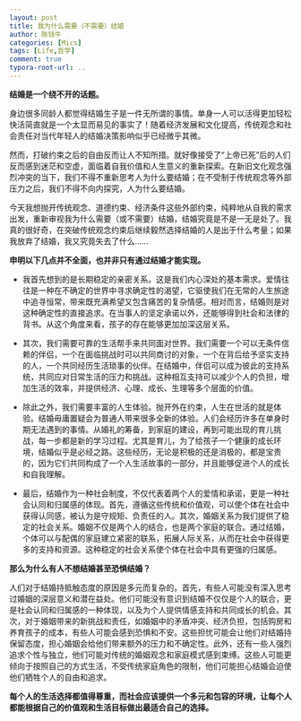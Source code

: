 ```yaml
---
layout: post
title: 我为什么需要（不需要）结婚
author: 陈钱牛
categories: [Mics]
tags: [Life,哲学]
comment: true
typora-root-url: ..
---
```


**结婚是一个绕不开的话题。**

身边很多同龄人都觉得结婚生子是一件无所谓的事情。单身一人可以活得更加轻松快活简直就是一个太显而易见的事实了！随着经济发展和文化提高，传统观念和社会责任对当代年轻人的结婚决策影响似乎已经微乎其微。

然而，打破约束之后的自由反而让人不知所措。就好像接受了“上帝已死”后的人们反而感到迷茫和空虚，面临着自我价值和人生意义的重新探索。在新旧文化观念强烈冲突的当下，我们不得不重新思考人为什么要结婚；在不受制于传统观念等外部压力之后，我们不得不向内探究，人为什么要结婚。

今天我想抛开传统观念、道德约束、经济条件这些外部约束，纯粹地从自我的需求出发，重新审视我为什么需要（或不需要）结婚，结婚究竟是不是一无是处了。我真的很好奇，在突破传统观念约束后继续毅然选择结婚的人是出于什么考量；如果我放弃了结婚，我又究竟失去了什么……

**申明以下几点并不全面，也并非只有通过结婚才能实现。**


- 我首先想到的是长期稳定的亲密关系。这是我们内心深处的基本需求。爱情往往是一种在不确定的世界中寻求确定性的渴望，它驱使我们在无常的人生旅途中追寻恒常，带来既充满希望又包含痛苦的复杂情感。相对而言，结婚则是对这种确定性的直接追求。在当事人的坚定承诺以外，还能够得到社会和法律的背书。从这个角度来看，孩子的存在能够更加加深这层关系。

- 其次，我们需要可靠的生活帮手来共同面对世界。我们需要一个可以无条件信赖的伴侣，一个在面临挑战时可以共同商讨的对象，一个在背后给予坚实支持的人，一个共同经历生活琐事的伙伴。在结婚中，伴侣可以成为彼此的支持系统，共同应对日常生活的压力和挑战。这种相互支持可以减少个人的负担，增加生活的效率，并提供经济、心理、成长、生理等多个层面的价值。

- 除此之外，我们需要丰富的人生体验。抛开外在约束，人生在世活的就是体验。结婚毋庸置疑会为普通人带来很多全新的体验。人们会经历许多在单身时期无法遇到的事情。从婚礼的筹备，到家庭的建设，再到可能出现的育儿挑战，每一步都是新的学习过程。尤其是育儿，为了给孩子一个健康的成长环境，结婚似乎是必经之路。这些经历，无论是积极的还是消极的，都是宝贵的，因为它们共同构成了一个人生活故事的一部分，并且能够促进个人的成长和自我理解。

- 最后，结婚作为一种社会制度，不仅代表着两个人的爱情和承诺，更是一种社会认同和归属感的体现。首先，遵循这些传统和价值观，可以使个体在社会中获得认同感，被认为是守规矩、负责任的人。其次，婚姻关系为我们提供了稳定的社会关系。婚姻不仅是两个人的结合，也是两个家庭的联合。通过结婚，个体可以与配偶的家庭建立紧密的联系，拓展人际关系，从而在社会中获得更多的支持和资源。这种稳定的社会关系使个体在社会中具有更强的归属感。

**那么为什么有人不想结婚甚至恐惧结婚？**

人们对于结婚持抵触态度的原因是多元而复杂的。首先，有些人可能没有深入思考过婚姻的深层意义和潜在益处。他们可能没有意识到结婚不仅仅是个人的联合，更是社会认同和归属感的一种体现，以及为个人提供情感支持和共同成长的机会。其次，对于婚姻带来的新挑战和责任，如婚姻中的矛盾冲突、经济负担，包括购房和养育孩子的成本，有些人可能会感到恐惧和不安。这些担忧可能会让他们对结婚持保留态度，担心婚姻会给他们带来额外的压力和不确定性。此外，还有一些人强烈追求个性与独立，他们可能对传统的婚姻观念和家庭模式感到束缚。这些人可能更倾向于按照自己的方式生活，不受传统家庭角色的限制，他们可能担心结婚会迫使他们牺牲个人的自由和追求。

**每个人的生活选择都值得尊重，而社会应该提供一个多元和包容的环境，让每个人都能根据自己的价值观和生活目标做出最适合自己的选择。**



